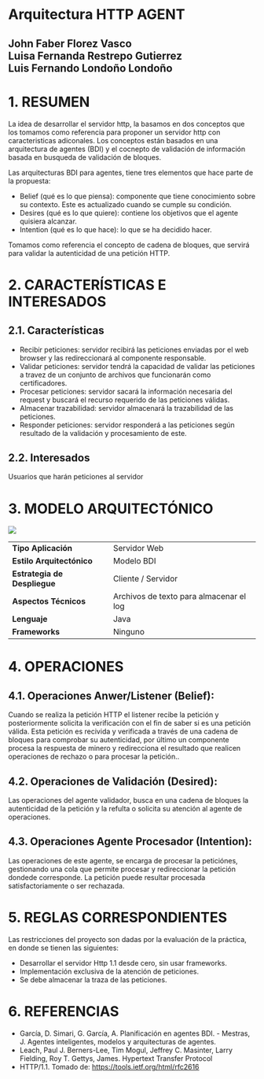 # Arquitectura HTTP AGENT
John Faber Florez Vasco <br/>
Luisa Fernanda Restrepo Gutierrez <br/>
Luis Fernando Londoño Londoño <br/>
-----------------------------------------------------------------------------------------------------------------------------

# 1. RESUMEN

La idea de desarrollar el servidor http, la basamos en dos conceptos que los tomamos como referencia para proponer un servidor http con caracteristicas adiconales. Los conceptos están basados en una arquitectura de agentes (BDI) y el cocnepto de validación de información basada en busqueda de validación de bloques.

Las arquitecturas BDI para agentes, tiene tres elementos que hace parte de la propuesta:
  - Belief (qué es lo que piensa): componente que tiene conocimiento sobre su contexto. Este es actualizado cuando se cumple su condición.
  - Desires (qué es lo que quiere): contiene los objetivos que el agente quisiera alcanzar.
  - Intention (qué es lo que hace): lo que se ha decidido hacer.
  
Tomamos como referencia el concepto de cadena de bloques, que servirá para validar la autenticidad de una petición HTTP.

# 2. CARACTERÍSTICAS E INTERESADOS
## 2.1. Características
- Recibir peticiones: servidor recibirá las peticiones enviadas por el web browser y las redireccionará al componente responsable.
- Validar peticiones: servidor tendrá la capacidad de validar las peticiones a travez de un conjunto de archivos que funcionarán como certificadores.
- Procesar peticiones: servidor sacará la información necesaria del request y buscará el recurso requerido de las peticiones válidas.
- Almacenar trazabilidad: servidor almacenará la trazabilidad de las peticiones.
- Responder peticiones: servidor responderá a las peticiones según resultado de la validación y procesamiento de este.

## 2.2. Interesados
Usuarios que harán peticiones al servidor

# 3. MODELO ARQUITECTÓNICO

<img src="https://s3.us-east-2.amazonaws.com/eafitrequisitos/Http+Agent+Architecture.png" />

<table align="center">
  <tr> 
    <td> <strong> Tipo Aplicación</strong> </td>
    <td> Servidor Web  </td>
  </tr>
  <tr> 
    <td> <strong> Estilo Arquitectónico </strong> </td>
    <td> Modelo BDI </td>
  </tr>  
  <tr> 
    <td> <strong> Estrategia de Despliegue </strong> </td>
    <td> Cliente / Servidor  </td>
  </tr>  
  <tr> 
    <td> <strong> Aspectos Técnicos </strong> </td>
    <td> Archivos de texto para almacenar el log  </td>
  </tr>  
  <tr> 
    <td> <strong> Lenguaje </strong> </td>
    <td> Java  </td>
  </tr>  
  <tr> 
    <td> <strong> Frameworks </strong> </td>
    <td> Ninguno  </td>
  </tr>  
</table>

# 4. OPERACIONES

## 4.1.  Operaciones Anwer/Listener (Belief):

Cuando se realiza la petición HTTP el listener recibe la petición y  posteriormente solicita la verificación con el fin de saber si es una petición válida. Esta petición es recivida y verificada a través de una cadena de bloques para comprobar su autenticidad,  por último un componente procesa la respuesta de minero y redirecciona el resultado que realicen operaciones de rechazo o para procesar la petición..

## 4.2. Operaciones de Validación (Desired):

Las operaciones del agente validador, busca en una cadena de bloques la autenticidad de la petición y la refulta o solicita su atención al agente de operaciones.

## 4.3. Operaciones Agente Procesador (Intention):

Las operaciones de este agente, se encarga de procesar la peticiónes, gestionando una cola que permite procesar y redireccionar la petición dondede corresponde. La petición puede resultar procesada satisfactoriamente o ser rechazada.

# 5. REGLAS CORRESPONDIENTES
Las restricciones del proyecto son dadas por la evaluación de la práctica, en donde se tienen las siguientes:
- Desarrollar el servidor Http 1.1 desde cero, sin usar frameworks.
- Implementación exclusiva de la atención de peticiones.
- Se debe almacenar la traza de las peticiones.

# 6. REFERENCIAS
- García, D. Simari, G. García, A. Planificación en agentes BDI. - Mestras, J. Agentes inteligentes, modelos y arquitecturas de agentes.  
- Leach, Paul J. Berners-Lee, Tim Mogul, Jeffrey C. Masinter, Larry Fielding, Roy T. Gettys, James. Hypertext Transfer Protocol 
- HTTP/1.1. Tomado de: https://tools.ietf.org/html/rfc2616
